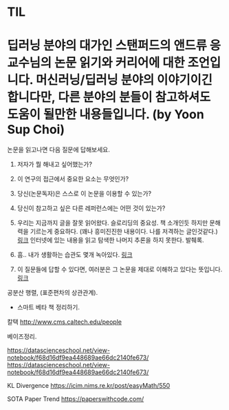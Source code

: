 # TIL


딥러닝 분야의 대가인 스탠퍼드의 앤드류 응 교수님의 논문 읽기와 커리어에 대한 조언입니다. 머신러닝/딥러닝 분야의 이야기이긴 합니다만, 다른 분야의 분들이 참고하셔도 도움이 될만한 내용들입니다. (by Yoon Sup Choi)
===

논문을 읽고나면 다음 질문에 답해보세요.

1. 저자가 뭘 해내고 싶어했는가?
2. 이 연구의 접근에서 중요한 요소는 무엇인가?
3. 당신(논문독자)은 스스로 이 논문을 이용할 수 있는가?
4. 당신이 참고하고 싶은 다른 레퍼런스에는 어떤 것이 있는가?
5. 우리는 지금까지 글을 잘못 읽어왔다. 슬로리딩의 중요성. 책 소개인듯 하지만 문해력을 기르는게 중요하다. (꽤나 흥미진진한 내용이다. 나를 저격하는 글인것같다.)
[링크](https://ppss.kr/archives/204246?fbclid=IwAR2AU25T3k35qA1XLyzpm03lb9RGq9Vg_nBvHVglhqc44_W6hkOPc1qind0)
인터넷에 있는 내용을 읽고 탐색한 나머지 추론을 하지 못한다.
발췌록.

6. 흠.. 내가 생활하는 습관도 몇개 녹아있다. [링크](https://brunch.co.kr/@supims/646?fbclid=IwAR1aGpSsnMhbKIpeIROP3ZZ74tYpc9MoJjC0FnyxiXbZkgTY0jUauCNIBGg)
7. 이 질문들에 답할 수 있다면, 여러분은 그 논문을 제대로 이해하고 있다는 뜻입니다.
[링크](https://media-ai.tistory.com/7?fbclid=IwAR020ci0X4uO2D5dj7IwrWXfPy1vRc9tsiPG8i5pBaPX110b7j_-NyYp148)




공분산 행렬,
(표준편차의 상관관계).


* 스마트 베타 책 정리하기.



칼택
http://www.cms.caltech.edu/people



베이즈정리.

https://datascienceschool.net/view-notebook/f68d16df9ea448689ae66dc2140fe673/
https://datascienceschool.net/view-notebook/f68d16df9ea448689ae66dc2140fe673/

KL Divergence 
https://icim.nims.re.kr/post/easyMath/550



SOTA Paper Trend
https://paperswithcode.com/

